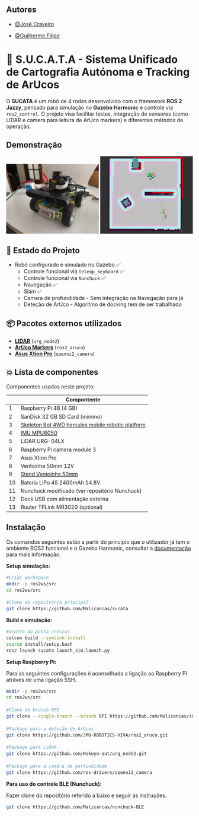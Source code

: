 
## Autores

- [@José Craveiro](https://github.com/Malicancas)

- [@Guilherme Filipe](https://github.com/guilassas)



# 🤖 S.U.C.A.T.A - Sistema Unificado de Cartografia Autónoma e Tracking de ArUcos

O **SUCATA** é um robô de 4 rodas desenvolvido com o framework **ROS 2 Jazzy**, pensado para simulação no **Gazebo Harmonic** e controle via `ros2_control`. O projeto visa facilitar testes, integração de sensores (como LIDAR e camera para leitura de ArUco markers) e diferentes métodos de operação.

## Demonstração

<p float="left">
  <img src="assets/chassiNovo.jpg" width="250" alt="Sucata"/>
  <img src="assets/globalCostmap.gif" width="250" alt="Slam"/>
</p>

## 📃 Estado do Projeto

- Robô configurado e simulado no Gazebo ✅
    - Controle funcional via `teleop_keyboard` ✅
    - Controle funcional via `Nunchuck` ✅
    - Navegação ✅
    - Slam ✅
    - Camara de profundidade - Sem integração na Navegação para já
    - Deteção de ArUco - Algoritmo de docking tem de ser trabalhado




## 📦 Pacotes externos utilizados

- [**LIDAR**](https://github.com/Hokuyo-aut/urg_node2) (`urg_node2`)
- [**ArUco Markers**](https://github.com/JMU-ROBOTICS-VIVA/ros2_aruco) (`ros2_aruco`)
- [**Asus Xtion Pro**](https://github.com/ros-drivers/openni2_camera) (`openni2_camera`)

## 💥 Lista de componentes
Componentes usados neste projeto:

| | Compontente |
| --| --|
|1| Raspberry Pi 4B (4 GB)|
|2| SanDisk 32 GB SD Card (minimo)|
|3| [Skeleton Bot 4WD hercules mobile robotic platform](https://wiki.seeedstudio.com/Skeleton_Bot-4WD_hercules_mobile_robotic_platform/)|
|4| [IMU MPU6050](https://pt.aliexpress.com/item/1005008404467219.html?src=google&pdp_npi=4@dis!EUR!1.92!1.38!!!!!@!12000044896717467!ppc!!!&gQT=2)|
|5| LiDAR URG-04LX|
|6| Raspberry Pi camera module 3|
|7| Asus Xtion Pro|
|8| Ventoinha 50mm 12V|
|9| [Stand Ventoinha 50mm](https://www.printables.com/model/443438-raspberry-pi-4-bracket-for-50mm-fan)|
|10| Bateria LiPo 4S 2400mAh 14.8V|
|11| Nunchuck modificado (ver repositório Nunchuck)|
|12| Dock USB com alimentação externa|
|13| Router TPLink MR3020 (optional)|



## Instalação
Os comandos seguintes estão a partir do principio que o utilizador já tem o ambiente ROS2 funcional e o Gazebo Harmonic, consultar a [documentação](https://docs.ros.org/en/jazzy/index.html) para mais informação.

**Setup simulação:**
```bash
#Criar workspace
mkdir -p ros2ws/src
cd ros2ws/src

#Clone do repositório principal
git clone https://github.com/Malicancas/sucata
```
**Build e simulação:**
```bash
#Dentro da pasta /ros2ws
colcon build --symlink-install
source install/setup.bash
ros2 launch sucata launch_sim.launch.py
```

**Setup Raspberry Pi:**

Para as seguintes configurações é aconselhada a ligação ao Raspberry Pi atráves de uma ligação SSH.

```bash
mkdir -p ros2ws/src
cd ros2ws/src

#Clone do branch RPI
git clone --single-branch --branch RPI https://github.com/Malicancas/sucata.git

#Package para a deteção de ArUcos
git clone https://github.com/JMU-ROBOTICS-VIVA/ros2_aruco.git

#Package para LiDAR
git clone https://github.com/Hokuyo-aut/urg_node2.git

#Package para a camâra de perfundidade
git clone https://github.com/ros-drivers/openni2_camera

```


**Para uso do controle BLE (Nunchuck):**

Fazer clone do repositório referido a baixo e seguir as instruções.
```bash
git clone https://github.com/Malicancas/nunchuck-BLE
```
